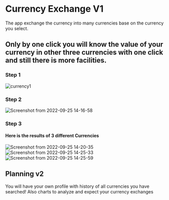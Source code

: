 # Currency Exchange V1
The app exchange the currency into many currencies base on the currency you select.

## Only by one click you will know the value of your currency in other three currencies with one click and still there is more facilities.
### Step 1
![currency1](https://user-images.githubusercontent.com/86451115/192143635-f0aa1cdf-2e8c-4775-a75c-f3b34bbcf2cf.png)
### Step 2
![Screenshot from 2022-09-25 14-16-58](https://user-images.githubusercontent.com/86451115/192143646-40207b50-98ae-46e0-aaa3-c9c12e2872e2.png)
### Step 3 
#### Here is the results of 3 different Currencies
![Screenshot from 2022-09-25 14-20-35](https://user-images.githubusercontent.com/86451115/192143650-8f7e48ec-aef8-4ff3-98c4-9f295343db1a.png)
![Screenshot from 2022-09-25 14-25-33](https://user-images.githubusercontent.com/86451115/192143651-0c8d31d0-39c1-4a97-80b9-9f143cb0f61d.png)
![Screenshot from 2022-09-25 14-25-59](https://user-images.githubusercontent.com/86451115/192143657-900b0bb5-2318-422a-b5b1-97d6e45b7a0b.png)

## Planning v2
You will have your own profile with history of all currencies you have searched!
Also charts to analyze and expect your currency exchanges

